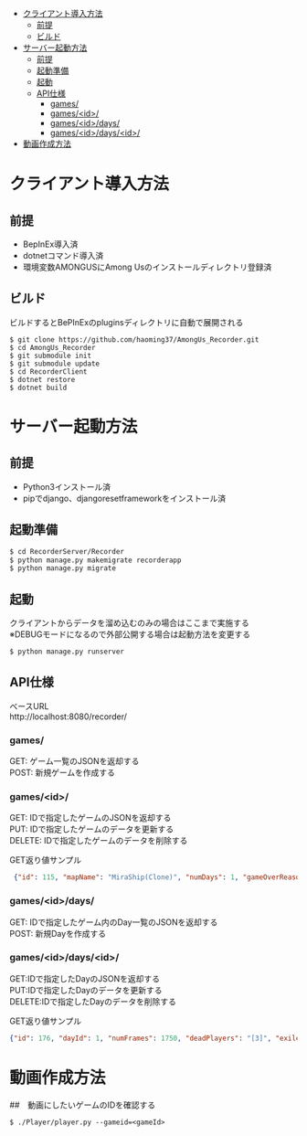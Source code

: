 <!-- TOC -->

- [クライアント導入方法](#クライアント導入方法)
  - [前提](#前提)
  - [ビルド](#ビルド)
- [サーバー起動方法](#サーバー起動方法)
  - [前提](#前提-1)
  - [起動準備](#起動準備)
  - [起動](#起動)
  - [API仕様](#api仕様)
    - [games/](#games)
    - [games/\<id\>/](#gamesid)
    - [games/\<id\>/days/](#gamesiddays)
    - [games/\<id\>/days/\<id\>/](#gamesiddaysid)
- [動画作成方法](#動画作成方法)

<!-- /TOC -->
# クライアント導入方法
## 前提
- BepInEx導入済  
- dotnetコマンド導入済  
- 環境変数AMONGUSにAmong Usのインストールディレクトリ登録済

##  ビルド
ビルドするとBePInExのpluginsディレクトリに自動で展開される
```
$ git clone https://github.com/haoming37/AmongUs_Recorder.git
$ cd AmongUs_Recorder
$ git submodule init
$ git submodule update
$ cd RecorderClient
$ dotnet restore
$ dotnet build
```

# サーバー起動方法
## 前提
- Python3インストール済
- pipでdjango、djangoresetframeworkをインストール済

## 起動準備
```bash
$ cd RecorderServer/Recorder
$ python manage.py makemigrate recorderapp
$ python manage.py migrate
```
## 起動
クライアントからデータを溜め込むのみの場合はここまで実施する  
※DEBUGモードになるので外部公開する場合は起動方法を変更する
```bash
$ python manage.py runserver
```

## API仕様
ベースURL  
http://localhost:8080/recorder/

### games/
GET: ゲーム一覧のJSONを返却する  
POST: 新規ゲームを作成する


### games/\<id\>/
GET: IDで指定したゲームのJSONを返却する  
PUT: IDで指定したゲームのデータを更新する  
DELETE: IDで指定したゲームのデータを削除する

GET返り値サンプル
```json
 {"id": 115, "mapName": "MiraShip(Clone)", "numDays": 1, "gameOverReason": 0, "players": "[{\"name\":\"Lankypear\",\"role\":\"Sheriff\",\"isDead\":false,\"colorId\":2,\"playerId\":0,\"x\":-2.86335754,\"y\":2.584118,\"z\":0.002584118},{\"name\":\"Lankypear 1\",\"role\":\"Trickster\",\"isDead\":false,\"colorId\":3,\"playerId\":1,\"x\":-1.33745193,\"y\":2.48187637,\"z\":0.00248187641},{\"name\":\"Haoming\",\"role\":\"Time Master\",\"isDead\":false,\"colorId\":18,\"playerId\":2,\"x\":-1.07275391,\"y\":2.55553818,\"z\":0.0025555382},{\"name\":\"Lankypear 2\",\"role\":\"Engineer\",\"isDead\":false,\"colorId\":4,\"playerId\":3,\"x\":-0.8169498,\"y\":2.638719,\"z\":0.002638719}]", "time": "2021-04-28T06:17:56.676263Z"}, {"id": 117, "mapName": "Airship(Clone)", "numDays": 1, "gameOverReason": 0, "players": "[{\"name\":\"Lankypear\",\"role\":\"Engineer\",\"isDead\":false,\"colorId\":2,\"playerId\":0,\"x\":-1.1808449,\"y\":2.43470883,\"z\":0.00243470888},{\"name\":\"Lankypear 1\",\"role\":\"Sheriff\",\"isDead\":false,\"colorId\":3,\"playerId\":1,\"x\":-1.37865067,\"y\":2.43457413,\"z\":0.002434574},{\"name\":\"Lankypear 2\",\"role\":\"Time Master\",\"isDead\":false,\"colorId\":4,\"playerId\":3,\"x\":-0.8613701,\"y\":2.58869553,\"z\":0.00258869561},{\"name\":\"Haoming\",\"role\":\"Trickster\",\"isDead\":false,\"colorId\":18,\"playerId\":2,\"x\":-1.0725863,\"y\":2.555186,\"z\":0.002555186}]", "time": "2021-04-28T06:33:00.667447Z"}]
```

### games/\<id\>/days/
GET: IDで指定したゲーム内のDay一覧のJSONを返却する  
POST: 新規Dayを作成する

### games/\<id\>/days/\<id\>/
GET:IDで指定したDayのJSONを返却する  
PUT:IDで指定したDayのデータを更新する  
DELETE:IDで指定したDayのデータを削除する

GET返り値サンプル
```json
{"id": 176, "dayId": 1, "numFrames": 1750, "deadPlayers": "[3]", "exiledPlayers": "[]"}
```

# 動画作成方法

##　動画にしたいゲームのIDを確認する
```
$ ./Player/player.py --gameid=<gameId>
```